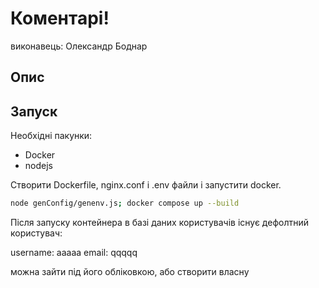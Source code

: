 # Коментарі!

виконавець:
Олександр Боднар

## Опис


## Запуск

Необхідні пакунки:
- Docker
- nodejs

Створити Dockerfile, nginx.conf і .env файли і запустити docker.
```bash
node genConfig/genenv.js; docker compose up --build
```

Після запуску контейнера в базі даних користувачів існує дефолтний користувач:

username: aaaaa
email: qqqqq

можна зайти під його обліковкою, або створити власну
